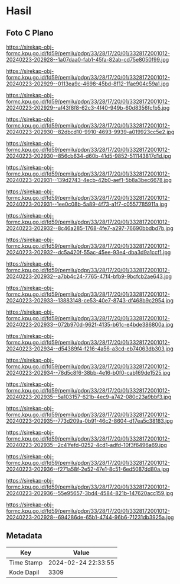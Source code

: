# Hasil

## Foto C Plano

https://sirekap-obj-formc.kpu.go.id/fd59/pemilu/pdpr/33/28/17/20/01/3328172001012-20240223-202928--1a07daa0-fab1-45fa-82ab-cd75e8050f99.jpg

https://sirekap-obj-formc.kpu.go.id/fd59/pemilu/pdpr/33/28/17/20/01/3328172001012-20240223-202929--0113ea9c-4698-45bd-8f12-1fae904c59a1.jpg

https://sirekap-obj-formc.kpu.go.id/fd59/pemilu/pdpr/33/28/17/20/01/3328172001012-20240223-202929--af43f8f8-62c3-4f40-949b-60d8356fcfb5.jpg

https://sirekap-obj-formc.kpu.go.id/fd59/pemilu/pdpr/33/28/17/20/01/3328172001012-20240223-202930--82dbcd10-9910-4693-9939-a019923cc5e2.jpg

https://sirekap-obj-formc.kpu.go.id/fd59/pemilu/pdpr/33/28/17/20/01/3328172001012-20240223-202930--856cb634-d60b-41d5-9852-511143817d1d.jpg

https://sirekap-obj-formc.kpu.go.id/fd59/pemilu/pdpr/33/28/17/20/01/3328172001012-20240223-202931--139d2743-4ecb-42b0-aef1-5b8a3bec6678.jpg

https://sirekap-obj-formc.kpu.go.id/fd59/pemilu/pdpr/33/28/17/20/01/3328172001012-20240223-202931--1ee0c08b-5a89-4f73-a1f7-c0557785911a.jpg

https://sirekap-obj-formc.kpu.go.id/fd59/pemilu/pdpr/33/28/17/20/01/3328172001012-20240223-202932--8c46a285-1768-4fe7-a297-76690bbdbd7b.jpg

https://sirekap-obj-formc.kpu.go.id/fd59/pemilu/pdpr/33/28/17/20/01/3328172001012-20240223-202932--dc5a420f-55ac-45ee-93e4-dba3d9a1ccf1.jpg

https://sirekap-obj-formc.kpu.go.id/fd59/pemilu/pdpr/33/28/17/20/01/3328172001012-20240223-202932--a7bb4c24-7765-47f4-bfb9-9bcfcb2ae643.jpg

https://sirekap-obj-formc.kpu.go.id/fd59/pemilu/pdpr/33/28/17/20/01/3328172001012-20240223-202933--13883148-ce53-40e7-8743-df468b9c2954.jpg

https://sirekap-obj-formc.kpu.go.id/fd59/pemilu/pdpr/33/28/17/20/01/3328172001012-20240223-202933--072b970d-962f-4135-b61c-e4bde386800a.jpg

https://sirekap-obj-formc.kpu.go.id/fd59/pemilu/pdpr/33/28/17/20/01/3328172001012-20240223-202934--d54389f4-f216-4a56-a3cd-eb74063db303.jpg

https://sirekap-obj-formc.kpu.go.id/fd59/pemilu/pdpr/33/28/17/20/01/3328172001012-20240223-202934--78d5c8f6-38bb-4e16-b0f0-cab169de1525.jpg

https://sirekap-obj-formc.kpu.go.id/fd59/pemilu/pdpr/33/28/17/20/01/3328172001012-20240223-202935--5a103157-621b-4ec9-a742-080c23a9bbf3.jpg

https://sirekap-obj-formc.kpu.go.id/fd59/pemilu/pdpr/33/28/17/20/01/3328172001012-20240223-202935--773d209a-0b91-46c2-8604-d17ea5c38183.jpg

https://sirekap-obj-formc.kpu.go.id/fd59/pemilu/pdpr/33/28/17/20/01/3328172001012-20240223-202935--2c41fefd-0252-4cd1-adfd-10f3f6496a69.jpg

https://sirekap-obj-formc.kpu.go.id/fd59/pemilu/pdpr/33/28/17/20/01/3328172001012-20240223-202936--f271a58f-2e52-47e1-8c51-6ed5087dd80a.jpg

https://sirekap-obj-formc.kpu.go.id/fd59/pemilu/pdpr/33/28/17/20/01/3328172001012-20240223-202936--55e95657-3bd4-4584-821b-147620acc159.jpg

https://sirekap-obj-formc.kpu.go.id/fd59/pemilu/pdpr/33/28/17/20/01/3328172001012-20240223-202928--694286de-65b1-4744-96b6-71231db3925a.jpg


## Metadata

| Key        | Value               |
| ---------- | ------------------- |
| Time Stamp | 2024-02-24 22:33:55 |
| Kode Dapil | 3309                |




